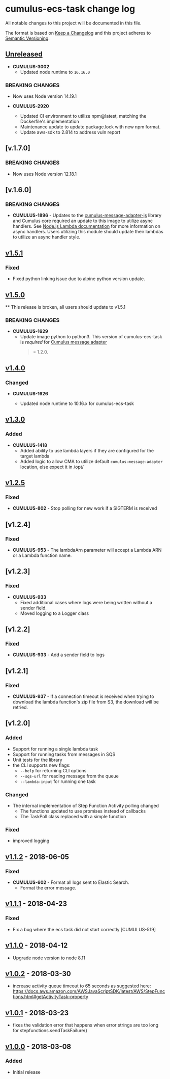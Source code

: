 # cumulus-ecs-task change log

All notable changes to this project will be documented in this file.

The format is based on [Keep a Changelog](http://keepachangelog.com/) and this
project adheres to [Semantic Versioning](http://semver.org/).

## [Unreleased]
- **CUMULUS-3002**
  - Updated node runtime to `16.16.0`
### BREAKING CHANGES

- Now uses Node version 14.19.1

- **CUMULUS-2920**
  - Updated CI environment to utilize npm@latest, matching the Dockerfile's implementation
  - Maintenance update to update package.lock with new npm format.
  - Update aws-sdk to 2.814 to address vuln report

## [v.1.7.0]

### BREAKING CHANGES

- Now uses Node version 12.18.1

## [v.1.6.0]

### BREAKING CHANGES

- **CUMULUS-1896** - Updates to the
  [cumulus-message-adapter-js](https://github.com/nasa/cumulus-message-adapter-js)
  library and Cumulus core required an update to this image to utilize async
  handlers. See
  [Node.js Lambda documentation](https://docs.aws.amazon.com/lambda/latest/dg/nodejs-handler.html)
  for more information on async handlers. Users utilizing this module should
  update their lambdas to utilize an async handler style.

## [v1.5.1]

### Fixed

- Fixed python linking issue due to alpine python version update.

## [v1.5.0]

** This release is broken, all users should update to v1.5.1

### BREAKING CHANGES

- **CUMULUS-1629**
  - Update image python to python3. This version of cumulus-ecs-task is
    *required* for
    [Cumulus message adapter](https://github.com/nasa/cumulus-message-adapter)
    >= 1.2.0.

## [v1.4.0]

### Changed

- **CUMULUS-1626**

  - Updated node runtime to 10.16.x for cumulus-ecs-task

## [v1.3.0]

### Added
- **CUMULUS-1418**
  - Added ability to use lambda layers if they are configured for the target
    lambda
  - Added logic to allow CMA to utilize default `cumulus-message-adapter`
    location, else expect it in /opt/

## [v1.2.5]

### Fixed
- **CUMULUS-802** - Stop polling for new work if a SIGTERM is received

## [v1.2.4]

### Fixed
- **CUMULUS-953** - The lambdaArn parameter will accept a Lambda ARN or a Lambda
  function name.

## [v1.2.3]

### Fixed
- **CUMULUS-933**
  - Fixed additional cases where logs were being written without a sender field.
  - Moved logging to a Logger class

## [v1.2.2]

### Fixed
- **CUMULUS-933** - Add a sender field to logs

## [v1.2.1]

### Fixed
- **CUMULUS-937** - If a connection timeout is received when trying to download
  the lambda function's zip file from S3, the download will be retried.

## [v1.2.0]

### Added
- Support for running a single lambda task
- Support for running tasks from messages in SQS
- Unit tests for the library
- the CLI supports new flags:
  - `--help` for returning CLI options
  - `--sqs-url` for reading message from the queue
  - `--lambda-input` for running one task

### Changed
- The internal implementation of Step Function Activity polling changed
  - The functions updated to use promises instead of callbacks
  - The TaskPoll class replaced with a simple function

### Fixed
- improved logging

## [v1.1.2] - 2018-06-05
### Fixed
- **CUMULUS-602** - Format all logs sent to Elastic Search.
  - Format the error message.

## [v1.1.1] - 2018-04-23
### Fixed
- Fix a bug where the ecs task did not start correctly [CUMULUS-519]

## [v1.1.0] - 2018-04-12
- Upgrade node version to node 8.11

## [v1.0.2] - 2018-03-30
- increase activity queue timeout to 65 seconds as suggested here:
  https://docs.aws.amazon.com/AWSJavaScriptSDK/latest/AWS/StepFunctions.html#getActivityTask-property

## [v1.0.1] - 2018-03-23
- fixes the validation error that happens when error strings are too long for
  stepfunctions.sendTaskFailure()

## [v1.0.0] - 2018-03-08

### Added
- Initial release

[Unreleased]: https://github.com/nasa/cumulus-ecs-task/compare/v1.7.0...HEAD
[v1.7.0]: https://github.com/nasa/cumulus-ecs-task/compare/v1.6.0...v1.7.0
[v1.6.0]: https://github.com/nasa/cumulus-ecs-task/compare/v1.5.1...v1.6.0
[v1.5.1]: https://github.com/nasa/cumulus-ecs-task/compare/v1.5.0...v1.5.1
[v1.5.0]: https://github.com/nasa/cumulus-ecs-task/compare/v1.4.0...v1.5.0
[v1.4.0]: https://github.com/nasa/cumulus-ecs-task/compare/v1.3.0...v1.4.0
[v1.3.0]: https://github.com/nasa/cumulus-ecs-task/compare/v1.2.5...v1.3.0
[v1.2.5]: https://github.com/nasa/cumulus-ecs-task/compare/v1.2.4...v1.2.5
[v1.1.2]: https://github.com/nasa/cumulus-ecs-task/compare/v1.1.2...v1.2.0
[v1.1.2]: https://github.com/nasa/cumulus-ecs-task/compare/v1.1.1...v1.1.2
[v1.1.1]: https://github.com/nasa/cumulus-ecs-task/compare/v1.1.0...v1.1.1
[v1.1.0]: https://github.com/nasa/cumulus-ecs-task/compare/v1.0.2...v1.1.0
[v1.0.2]: https://github.com/nasa/cumulus-ecs-task/compare/v1.0.1...v1.0.2
[v1.0.1]: https://github.com/nasa/cumulus-ecs-task/compare/v1.0.0...v1.0.1
[v1.0.0]: https://github.com/nasa/cumulus-ecs-task/tree/v1.0.0
